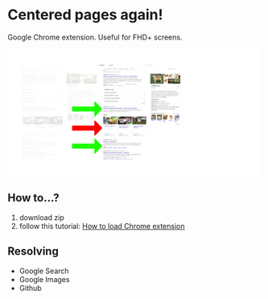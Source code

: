 # Centered pages again!

Google Chrome extension.
Useful for FHD+ screens.

![Preview](./doc/repository-open-graph.jpg)

## How to...?

1. download zip
2. follow this tutorial: [How to load Chrome extension](https://webkul.com/blog/how-to-install-the-unpacked-extension-in-chrome/)

## Resolving

- Google Search
- Google Images
- Github